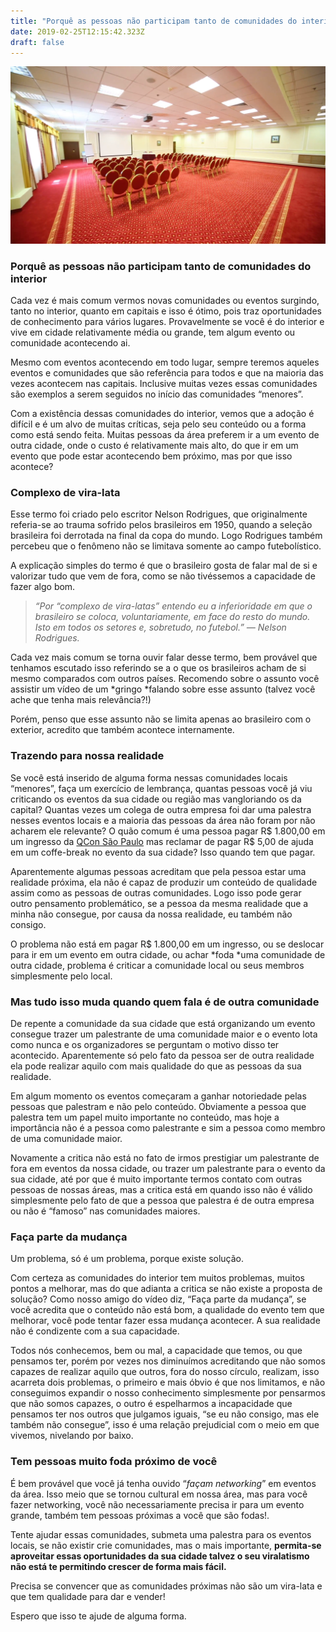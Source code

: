 ```yaml
---
title: "Porquê as pessoas não participam tanto de comunidades do interior"
date: 2019-02-25T12:15:42.323Z
draft: false
---
```


![](./images/conference-room.png)

### Porquê as pessoas não participam tanto de comunidades do interior

Cada vez é mais comum vermos novas comunidades ou eventos surgindo, tanto no
interior, quanto em capitais e isso é ótimo, pois traz oportunidades de
conhecimento para vários lugares. Provavelmente se você é do interior e vive em
cidade relativamente média ou grande, tem algum evento ou comunidade acontecendo
ai.

Mesmo com eventos acontecendo em todo lugar, sempre teremos aqueles eventos e
comunidades que são referência para todos e que na maioria das vezes acontecem
nas capitais. Inclusive muitas vezes essas comunidades são exemplos a serem
seguidos no início das comunidades “menores”.

Com a existência dessas comunidades do interior, vemos que a adoção é difícil e
é um alvo de muitas críticas, seja pelo seu conteúdo ou a forma como está sendo
feita. Muitas pessoas da área preferem ir a um evento de outra cidade, onde o
custo é relativamente mais alto, do que ir em um evento que pode estar
acontecendo bem próximo, mas por que isso acontece?

### Complexo de vira-lata

Esse termo foi criado pelo escritor Nelson Rodrigues, que originalmente
referia-se ao trauma sofrido pelos brasileiros em 1950, quando a seleção
brasileira foi derrotada na final da copa do mundo. Logo Rodrigues também
percebeu que o fenômeno não se limitava somente ao campo futebolístico.

A explicação simples do termo é que o brasileiro gosta de falar mal de si e
valorizar tudo que vem de fora, como se não tivéssemos a capacidade de fazer
algo bom.

> *“Por “complexo de vira-latas” entendo eu a inferioridade em que o brasileiro se
> coloca, voluntariamente, em face do resto do mundo. Isto em todos os setores e,
sobretudo, no futebol.” — Nelson Rodrigues.*

Cada vez mais comum se torna ouvir falar desse termo, bem provável que tenhamos
escutado isso referindo se a o que os brasileiros acham de si mesmo comparados
com outros países. Recomendo sobre o assunto você assistir um vídeo de um
*gringo *falando sobre esse assunto (talvez você ache que tenha mais
relevância?!)

Porém, penso que esse assunto não se limita apenas ao brasileiro com o exterior,
acredito que também acontece internamente.

### Trazendo para nossa realidade

Se você está inserido de alguma forma nessas comunidades locais “menores”, faça
um exercício de lembrança, quantas pessoas você já viu criticando os eventos da
sua cidade ou região mas vangloriando os da capital? Quantas vezes um colega de
outra empresa foi dar uma palestra nesses eventos locais e a maioria das pessoas
da área não foram por não acharem ele relevante? O quão comum é uma pessoa pagar
R$ 1.800,00 em um ingresso da [QCon São Paulo](https://qconsp.com/) mas reclamar
de pagar R$ 5,00 de ajuda em um coffe-break no evento da sua cidade? Isso quando
tem que pagar.

Aparentemente algumas pessoas acreditam que pela pessoa estar uma realidade
próxima, ela não é capaz de produzir um conteúdo de qualidade assim como as
pessoas de outras comunidades. Logo isso pode gerar outro pensamento
problemático, se a pessoa da mesma realidade que a minha não consegue, por causa
da nossa realidade, eu também não consigo.

O problema não está em pagar R$ 1.800,00 em um ingresso, ou se deslocar para ir
em um evento em outra cidade, ou achar *foda *uma comunidade de outra cidade,
problema é criticar a comunidade local ou seus membros simplesmente pelo local.

### Mas tudo isso muda quando quem fala é de outra comunidade

De repente a comunidade da sua cidade que está organizando um evento consegue
trazer um palestrante de uma comunidade maior e o evento lota como nunca e os
organizadores se perguntam o motivo disso ter acontecido. Aparentemente só pelo
fato da pessoa ser de outra realidade ela pode realizar aquilo com mais
qualidade do que as pessoas da sua realidade.

Em algum momento os eventos começaram a ganhar notoriedade pelas pessoas que
palestram e não pelo conteúdo. Obviamente a pessoa que palestra tem um papel
muito importante no conteúdo, mas hoje a importância não é a pessoa como
palestrante e sim a pessoa como membro de uma comunidade maior.

Novamente a critica não está no fato de irmos prestigiar um palestrante de fora
em eventos da nossa cidade, ou trazer um palestrante para o evento da sua
cidade, até por que é muito importante termos contato com outras pessoas de
nossas áreas, mas a critica está em quando isso não é válido simplesmente pelo
fato de que a pessoa que palestra é de outra empresa ou não é “famoso” nas
comunidades maiores.

### Faça parte da mudança

Um problema, só é um problema, porque existe solução.

Com certeza as comunidades do interior tem muitos problemas, muitos pontos a
melhorar, mas do que adianta a critica se não existe a proposta de solução? Como
nosso amigo do vídeo diz, “Faça parte da mudança”, se você acredita que o
conteúdo não está bom, a qualidade do evento tem que melhorar, você pode tentar
fazer essa mudança acontecer. A sua realidade não é condizente com a sua
capacidade.

Todos nós conhecemos, bem ou mal, a capacidade que temos, ou que pensamos ter,
porém por vezes nos diminuímos acreditando que não somos capazes de realizar
aquilo que outros, fora do nosso círculo, realizam, isso acarreta dois
problemas, o primeiro e mais óbvio é que nos limitamos, e não conseguimos
expandir o nosso conhecimento simplesmente por pensarmos que não somos capazes,
o outro é espelharmos a incapacidade que pensamos ter nos outros que julgamos
iguais, “se eu não consigo, mas ele também não consegue”, isso é uma relação
prejudicial com o meio em que vivemos, nivelando por baixo.

### Tem pessoas muito foda próximo de você

É bem provável que você já tenha ouvido “*façam networking*” em eventos da área.
Isso meio que se tornou cultural em nossa área, mas para você fazer networking,
você não necessariamente precisa ir para um evento grande, também tem pessoas
próximas a você que são fodas!.

Tente ajudar essas comunidades, submeta uma palestra para os eventos locais, se
não existir crie comunidades, mas o mais importante, **permita-se aproveitar
essas oportunidades da sua cidade talvez o seu viralatismo não está te
permitindo crescer de forma mais fácil.**

Precisa se convencer que as comunidades próximas não são um vira-lata e que tem
qualidade para dar e vender!

Espero que isso te ajude de alguma forma.
